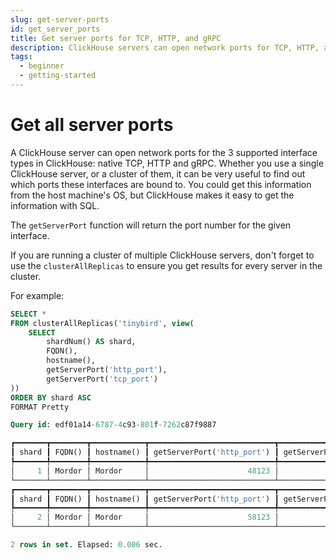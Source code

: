 ```yaml
---
slug: get-server-ports
id: get_server_ports
title: Get server ports for TCP, HTTP, and gRPC
description: ClickHouse servers can open network ports for TCP, HTTP, and gRPC. Here's how to find out which ports these interfaces are bound to on a ClickHouse server.
tags:
  - beginner
  - getting-started
---
```


# Get all server ports

A ClickHouse server can open network ports for the 3 supported interface types in ClickHouse: native TCP, HTTP and gRPC. Whether you use a single ClickHouse server, or a cluster of them, it can be very useful to find out which ports these interfaces are bound to. You could get this information from the host machine's OS, but ClickHouse makes it easy to get the information with SQL.

The `getServerPort` function will return the port number for the given interface.

If you are running a cluster of multiple ClickHouse servers, don't forget to use the `clusterAllReplicas` to ensure you get results for every server in the cluster.

For example:

```sql
SELECT *
FROM clusterAllReplicas('tinybird', view(
    SELECT
        shardNum() AS shard,
        FQDN(),
        hostname(),
        getServerPort('http_port'),
        getServerPort('tcp_port')
))
ORDER BY shard ASC
FORMAT Pretty

Query id: edf01a14-6787-4c93-801f-7262c87f9887

┏━━━━━━━┳━━━━━━━━┳━━━━━━━━━━━━┳━━━━━━━━━━━━━━━━━━━━━━━━━━━━┳━━━━━━━━━━━━━━━━━━━━━━━━━━━┓
┃ shard ┃ FQDN() ┃ hostname() ┃ getServerPort('http_port') ┃ getServerPort('tcp_port') ┃
┡━━━━━━━╇━━━━━━━━╇━━━━━━━━━━━━╇━━━━━━━━━━━━━━━━━━━━━━━━━━━━╇━━━━━━━━━━━━━━━━━━━━━━━━━━━┩
│     1 │ Mordor │ Mordor     │                      48123 │                     49000 │
└───────┴────────┴────────────┴────────────────────────────┴───────────────────────────┘
┏━━━━━━━┳━━━━━━━━┳━━━━━━━━━━━━┳━━━━━━━━━━━━━━━━━━━━━━━━━━━━┳━━━━━━━━━━━━━━━━━━━━━━━━━━━┓
┃ shard ┃ FQDN() ┃ hostname() ┃ getServerPort('http_port') ┃ getServerPort('tcp_port') ┃
┡━━━━━━━╇━━━━━━━━╇━━━━━━━━━━━━╇━━━━━━━━━━━━━━━━━━━━━━━━━━━━╇━━━━━━━━━━━━━━━━━━━━━━━━━━━┩
│     2 │ Mordor │ Mordor     │                      58123 │                     59000 │
└───────┴────────┴────────────┴────────────────────────────┴───────────────────────────┘

2 rows in set. Elapsed: 0.006 sec.
```